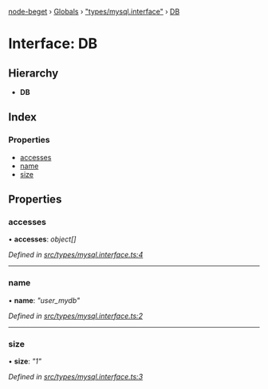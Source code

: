 [node-beget](../README.md) › [Globals](../globals.md) › ["types/mysql.interface"](../modules/_types_mysql_interface_.md) › [DB](_types_mysql_interface_.db.md)

# Interface: DB

## Hierarchy

* **DB**

## Index

### Properties

* [accesses](_types_mysql_interface_.db.md#accesses)
* [name](_types_mysql_interface_.db.md#name)
* [size](_types_mysql_interface_.db.md#size)

## Properties

###  accesses

• **accesses**: *object[]*

*Defined in [src/types/mysql.interface.ts:4](https://github.com/olehcambel/node-beget/blob/530258f/src/types/mysql.interface.ts#L4)*

___

###  name

• **name**: *"user_mydb"*

*Defined in [src/types/mysql.interface.ts:2](https://github.com/olehcambel/node-beget/blob/530258f/src/types/mysql.interface.ts#L2)*

___

###  size

• **size**: *"1"*

*Defined in [src/types/mysql.interface.ts:3](https://github.com/olehcambel/node-beget/blob/530258f/src/types/mysql.interface.ts#L3)*
